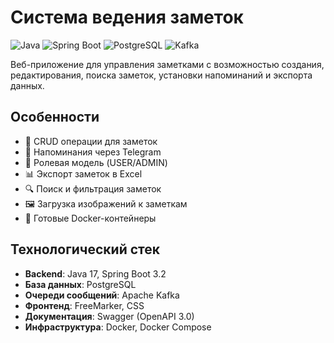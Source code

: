 # Система ведения заметок

![Java](https://img.shields.io/badge/Java-17-blue)
![Spring Boot](https://img.shields.io/badge/Spring_Boot-3.2.0-green)
![PostgreSQL](https://img.shields.io/badge/PostgreSQL-13-blue)
![Kafka](https://img.shields.io/badge/Kafka-3.0-orange)

Веб-приложение для управления заметками с возможностью создания, редактирования, поиска заметок, установки напоминаний и экспорта данных.

## Особенности

- 📝 CRUD операции для заметок
- 🔔 Напоминания через Telegram
- 👥 Ролевая модель (USER/ADMIN)
- 📊 Экспорт заметок в Excel
- 🔍 Поиск и фильтрация заметок
- 🖼️ Загрузка изображений к заметкам
- 🐳 Готовые Docker-контейнеры

## Технологический стек

- **Backend**: Java 17, Spring Boot 3.2
- **База данных**: PostgreSQL
- **Очереди сообщений**: Apache Kafka
- **Фронтенд**: FreeMarker, CSS
- **Документация**: Swagger (OpenAPI 3.0)
- **Инфраструктура**: Docker, Docker Compose
